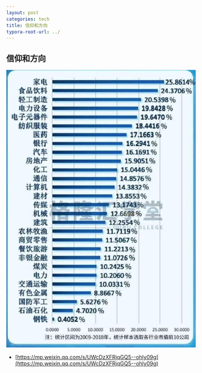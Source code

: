 ```yaml
---
layout: post
categories: tech
title: 信仰和方向
typora-root-url: ../
---
```

## 信仰和方向

![image-20191230222328542](/images/gelonghui/image-20191230222328542.png)



- [https://mp.weixin.qq.com/s/UWcDzXFRjqGQ5--ohly09g](https://mp.weixin.qq.com/s/UWcDzXFRjqGQ5--ohly09g)

